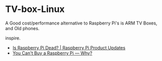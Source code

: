 # TV-box-Linux
A Good cost/performance alternative to Raspberry Pi's is ARM TV Boxes, and Old phones.

inspire.
- [Is Raspberry Pi Dead? | Raspberry Pi Product Updates](https://youtu.be/Uav9kim-24g)
- [You Can't Buy a Raspberry Pi — Why?](https://youtu.be/Krpac-MaD5s)
